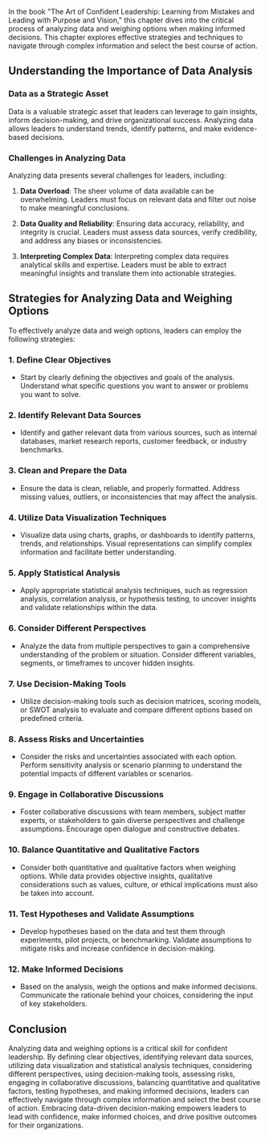 
In the book "The Art of Confident Leadership: Learning from Mistakes and Leading with Purpose and Vision," this chapter dives into the critical process of analyzing data and weighing options when making informed decisions. This chapter explores effective strategies and techniques to navigate through complex information and select the best course of action.

**Understanding the Importance of Data Analysis**
-------------------------------------------------

### **Data as a Strategic Asset**

Data is a valuable strategic asset that leaders can leverage to gain insights, inform decision-making, and drive organizational success. Analyzing data allows leaders to understand trends, identify patterns, and make evidence-based decisions.

### **Challenges in Analyzing Data**

Analyzing data presents several challenges for leaders, including:

1. **Data Overload**: The sheer volume of data available can be overwhelming. Leaders must focus on relevant data and filter out noise to make meaningful conclusions.

2. **Data Quality and Reliability**: Ensuring data accuracy, reliability, and integrity is crucial. Leaders must assess data sources, verify credibility, and address any biases or inconsistencies.

3. **Interpreting Complex Data**: Interpreting complex data requires analytical skills and expertise. Leaders must be able to extract meaningful insights and translate them into actionable strategies.

**Strategies for Analyzing Data and Weighing Options**
------------------------------------------------------

To effectively analyze data and weigh options, leaders can employ the following strategies:

### **1. Define Clear Objectives**

* Start by clearly defining the objectives and goals of the analysis. Understand what specific questions you want to answer or problems you want to solve.

### **2. Identify Relevant Data Sources**

* Identify and gather relevant data from various sources, such as internal databases, market research reports, customer feedback, or industry benchmarks.

### **3. Clean and Prepare the Data**

* Ensure the data is clean, reliable, and properly formatted. Address missing values, outliers, or inconsistencies that may affect the analysis.

### **4. Utilize Data Visualization Techniques**

* Visualize data using charts, graphs, or dashboards to identify patterns, trends, and relationships. Visual representations can simplify complex information and facilitate better understanding.

### **5. Apply Statistical Analysis**

* Apply appropriate statistical analysis techniques, such as regression analysis, correlation analysis, or hypothesis testing, to uncover insights and validate relationships within the data.

### **6. Consider Different Perspectives**

* Analyze the data from multiple perspectives to gain a comprehensive understanding of the problem or situation. Consider different variables, segments, or timeframes to uncover hidden insights.

### **7. Use Decision-Making Tools**

* Utilize decision-making tools such as decision matrices, scoring models, or SWOT analysis to evaluate and compare different options based on predefined criteria.

### **8. Assess Risks and Uncertainties**

* Consider the risks and uncertainties associated with each option. Perform sensitivity analysis or scenario planning to understand the potential impacts of different variables or scenarios.

### **9. Engage in Collaborative Discussions**

* Foster collaborative discussions with team members, subject matter experts, or stakeholders to gain diverse perspectives and challenge assumptions. Encourage open dialogue and constructive debates.

### **10. Balance Quantitative and Qualitative Factors**

* Consider both quantitative and qualitative factors when weighing options. While data provides objective insights, qualitative considerations such as values, culture, or ethical implications must also be taken into account.

### **11. Test Hypotheses and Validate Assumptions**

* Develop hypotheses based on the data and test them through experiments, pilot projects, or benchmarking. Validate assumptions to mitigate risks and increase confidence in decision-making.

### **12. Make Informed Decisions**

* Based on the analysis, weigh the options and make informed decisions. Communicate the rationale behind your choices, considering the input of key stakeholders.

**Conclusion**
--------------

Analyzing data and weighing options is a critical skill for confident leadership. By defining clear objectives, identifying relevant data sources, utilizing data visualization and statistical analysis techniques, considering different perspectives, using decision-making tools, assessing risks, engaging in collaborative discussions, balancing quantitative and qualitative factors, testing hypotheses, and making informed decisions, leaders can effectively navigate through complex information and select the best course of action. Embracing data-driven decision-making empowers leaders to lead with confidence, make informed choices, and drive positive outcomes for their organizations.
